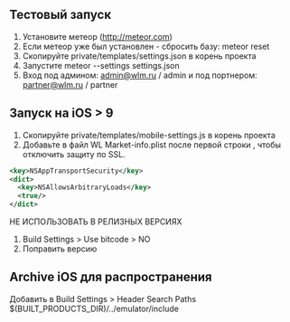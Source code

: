 ## Тестовый запуск
1. Установите метеор (http://meteor.com)
1. Если метеор уже был установлен - сбросить базу: meteor reset
1. Скопируйте private/templates/settings.json в корень проекта
1. Запустите meteor --settings settings.json
1. Вход под админом: admin@wlm.ru / admin и под портнером: partner@wlm.ru / partner

## Запуск на iOS > 9
1. Скопируйте private/templates/mobile-settings.js в корень проекта
1. Добавьте в файл WL Market-info.plist после первой строки <dict>, чтобы отключить защиту по SSL.
```xml
<key>NSAppTransportSecurity</key>
<dict>
  <key>NSAllowsArbitraryLoads</key>
  <true/>
</dict>
```
НЕ ИСПОЛЬЗОВАТЬ В РЕЛИЗНЫХ ВЕРСИЯХ

1. Build Settings > Use bitcode > NO
1. Поправить версию

## Archive iOS для распространения

Добавить в Build Settings > Header Search Paths
  $(BUILT_PRODUCTS_DIR)/../emulator/include